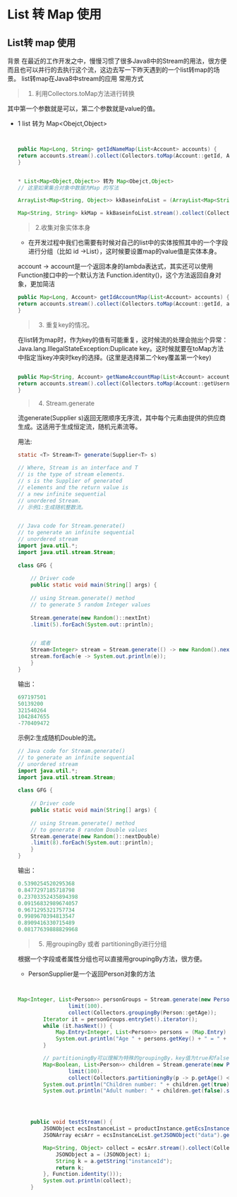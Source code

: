 # List 转 Map 使用


## List转 map 使用

背景
在最近的工作开发之中，慢慢习惯了很多Java8中的Stream的用法，很方便而且也可以并行的去执行这个流，这边去写一下昨天遇到的一个list转map的场景。
list转map在Java8中stream的应用
常用方式

>1. 利用Collectors.toMap方法进行转换

其中第一个参数就是可以，第二个参数就是value的值。


* 1 list <Object>  转为 Map<Obejct,Object>
```java


public Map<Long, String> getIdNameMap(List<Account> accounts) {
return accounts.stream().collect(Collectors.toMap(Account::getId, Account::getUsername));
}


* List<Map<Object,Object>> 转为 Map<Obejct,Object>
// 这里如果集合对象中数据为Map 的写法

ArrayList<Map<String, Object>> kkBaseinfoList = (ArrayList<Map<String, Object>>) data.get("rows");

Map<String, String> kkMap = kkBaseinfoList.stream().collect(Collectors.toMap(k -> k.get("kkname").toString(), v -> v.get("createTime").toString()));

```



> 2.收集对象实体本身

- 在开发过程中我们也需要有时候对自己的list中的实体按照其中的一个字段进行分组（比如 id ->List），这时候要设置map的value值是实体本身。

account -> account是一个返回本身的lambda表达式，其实还可以使用Function接口中的一个默认方法 Function.identity()，这个方法返回自身对象，更加简洁

```java
public Map<Long, Account> getIdAccountMap(List<Account> accounts) {
return accounts.stream().collect(Collectors.toMap(Account::getId, account -> account));
}


```



> 3. 重复key的情况。

在list转为map时，作为key的值有可能重复，这时候流的处理会抛出个异常：Java.lang.IllegalStateException:Duplicate key。这时候就要在toMap方法中指定当key冲突时key的选择。(这里是选择第二个key覆盖第一个key)

```java

public Map<String, Account> getNameAccountMap(List<Account> accounts) {
return accounts.stream().collect(Collectors.toMap(Account::getUsername, Function.identity(), (key1, key2) -> key2));
}

```

> 4. Stream.generate 




流generate(Supplier s)返回无限顺序无序流，其中每个元素由提供的供应商生成。这适用于生成恒定流，随机元素流等。

用法:

```java
static <T> Stream<T> generate(Supplier<T> s)

// Where, Stream is an interface and T
// is the type of stream elements.
// s is the Supplier of generated 
// elements and the return value is
// a new infinite sequential
// unordered Stream.
// 示例1:生成随机整数流。


// Java code for Stream.generate() 
// to generate an infinite sequential 
// unordered stream 
import java.util.*; 
import java.util.stream.Stream; 
  
class GFG { 
      
    // Driver code 
    public static void main(String[] args) { 
      
    // using Stream.generate() method  
    // to generate 5 random Integer values 
    
    Stream.generate(new Random()::nextInt) 
    .limit(5).forEach(System.out::println);  


    // 或者
    Stream<Integer> stream = Stream.generate(() -> new Random().nextInt(10));
    stream.forEach(e -> System.out.println(e)); 
    } 
}
```
输出：

```java
697197501
50139200
321540264
1042847655
-770409472
```


示例2:生成随机Double的流。

```java
// Java code for Stream.generate() 
// to generate an infinite sequential 
// unordered stream 
import java.util.*; 
import java.util.stream.Stream; 
  
class GFG { 
      
    // Driver code 
    public static void main(String[] args) { 
      
    // using Stream.generate() method  
    // to generate 8 random Double values 
    Stream.generate(new Random()::nextDouble) 
    .limit(8).forEach(System.out::println);  
    } 
}
```


输出：

```java
0.5390254520295368
0.8477297185718798
0.23703352435894398
0.09156832989674057
0.9671295321757734
0.9989670394813547
0.8909416330715489
0.08177639888829968
```


> 5. 用groupingBy 或者 partitioningBy进行分组




根据一个字段或者属性分组也可以直接用groupingBy方法，很方便。


* PersonSupplier是一个返回Person对象的方法

```java


Map<Integer, List<Person>> personGroups = Stream.generate(new PersonSupplier()).
                limit(100).
                collect(Collectors.groupingBy(Person::getAge));
        Iterator it = personGroups.entrySet().iterator();
        while (it.hasNext()) {
            Map.Entry<Integer, List<Person>> persons = (Map.Entry) it.next();
            System.out.println("Age " + persons.getKey() + " = " + persons.getValue().size());
        }

        // partitioningBy可以理解为特殊的groupingBy，key值为true和false，当然此时方法中的参数为一个判断语句（用于判断的函数式接口）
        Map<Boolean, List<Person>> children = Stream.generate(new PersonSupplier()).
                limit(100).
                collect(Collectors.partitioningBy(p -> p.getAge() < 18));
        System.out.println("Children number: " + children.get(true).size());
        System.out.println("Adult number: " + children.get(false).size());




    public void testStream() {
        JSONObject ecsInstanceList = productInstance.getEcsInstanceList();
        JSONArray ecsArr = ecsInstanceList.getJSONObject("data").getJSONArray("result");

        Map<String, Object> collect = ecsArr.stream().collect(Collectors.toMap(i -> {
            JSONObject a = (JSONObject) i;
            String k = a.getString("instanceId");
            return k;
        }, Function.identity()));
        System.out.println(collect);
    }

```